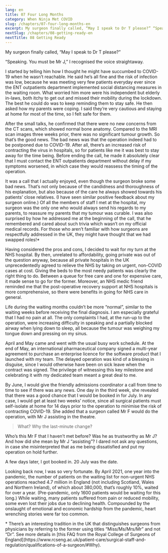 ```yaml
---
lang: en
title: 07 Four Long Months
category: When Ninja Met COVID
slug: /chapters/07-four-long-months-en
excerpt: My surgeon finally called, “May I speak to Dr T please?” “Speaking. You must be Mr J,” I recognised the voice straightaway.
nextSlug: /chapters/08-getting-ready-en
nextTitle: 08 Getting Ready
---
```


My surgeon finally called, “May I speak to Dr T please?”

“Speaking. You must be Mr J,” I recognised the voice straightaway.

I started by telling him how I thought he might have succumbed to COVID-19 when he wasn’t reachable. He said he’s all fine and the risk of infection was low, because he was meeting very few patients everyday ever since the ENT outpatients department implemented social distancing measures in the waiting room. What worried him more were his independent but elderly in-laws, both itchy to get out and missed their mobility during the lockdown. The best he could do was to keep reminding them to stay safe. He then asked how my parents were coping. I said they’re very cautious and staying at home for most of the time, so I felt safe for them.

After the small talks, he confirmed that there were no new concerns from the CT scans, which showed normal bone anatomy. Compared to the MRI scan images three weeks prior, there was no significant tumour growth. So that’s the good news. The bad news was that the operation indeed had to be postponed due to COVID-19. After all, there’s an increased risk of contracting the virus in hospitals, so for patients like me it was best to stay away for the time being. Before ending the call, he made it absolutely clear that I must contact the ENT outpatients department without delay if my symptoms worsened, in which case they would reassess the timing of the operation.

It was a call that I actually enjoyed, even though the surgeon broke some bad news. That’s not only because of the candidness and thoroughness of his explanation, but also because of the care he always showed towards his patients’ close relatives. (I have seen similar positive feedback about my surgeon online.) Of all the members of staff I met at the hospital, my surgeon was the only one who would always send his regards to my parents, to reassure my parents that my tumour was curable. I was also surprised by how he addressed me at the beginning of the call, that he remembered and cared about such trivia which wasn’t on my official medical records. For those who aren’t familiar with how surgeons are respectfully addressed in the UK, they might have thought that we had swapped roles!*

Having considered the pros and cons, I decided to wait for my turn at the NHS hospital. By then, unrelated to affordability, going private was out of the question anyway, because all private hospitals in the UK unprecedentedly agreed to relieve the NHS by taking on urgent, non-COVID cases at cost. Giving the beds to the most needy patients was clearly the right thing to do. Between a queue for free care and one for expensive care, it made sense to go for the former. Moreover, an NHS medic friend reminded me that the post-operative recovery support at NHS hospitals is more comprehensive, so there were benefits in going for NHS care in general.
 
Life during the waiting months couldn’t be more “normal”, similar to the waiting weeks before receiving the final diagnosis. I am especially grateful that I had no pain at all. The only complaints I had, at the run-up to the operation, were increasing difficulty in speaking and a partially blocked airway when lying down to sleep, all because the tumour was weighing my tongue down and pressing on my sinus. 
 
April and May came and went with the usual busy work schedule. At the end of May, an international pharmaceutical company signed a multi-year agreement to purchase an enterprise licence for the software product that I launched with my team. The delayed operation was kind of a blessing in disguise, since I would otherwise have been on sick leave when the contract was signed. The privilege of witnessing this key milestone and celebrating it with my dedicated team meant a great deal to me.
 
By June, I would give the friendly admissions coordinator a call from time to time to see if there was any news. One day in the third week, she revealed that there was a good chance that I would be booked in for July. In any case, I would get at least two weeks’ notice, since all surgical patients must self-isolate at home for 14 days prior to the operation to minimise the risk of contracting COVID-19. She added that a surgeon called Mr F would do the operation, with Mr J assisting in the theatre.

>What? Why the last-minute change?

Who’s this Mr F that I haven’t met before? Was he as trustworthy as Mr J? And how did she mean by Mr J “assisting”? I dared not ask any questions, in case she misinterpreted that as me being dissatisfied and put my operation on hold further.

A few days later, I got booked in. 20 July was the date.

Looking back now, I was so very fortunate. By April 2021, one year into the pandemic, the number of patients on the waiting list for non-urgent NHS operations reached 4.7 million in England (not including Scotland, Wales and Northern Ireland), of which about 380,000, that’s roughly 10%, waited for over a year. (Pre-pandemic, only 1600 patients would be waiting for this long.) While waiting, many patients suffered from pain or reduced mobility, some even lost their jobs due to declining health. Compounded by the onslaught of emotional and economic hardship from the pandemic, heart wrenching stories were far too common.

<p class='secondary'>* There’s an interesting tradition in the UK that distinguishes surgeons from physicians by referring to the former using titles “Miss/Ms/Mrs/Mr” and not “Dr”. See more details in [this FAQ from the Royal College of Surgeons of England](https://www.rcseng.ac.uk/patient-care/surgical-staff-and-regulation/qualifications-of-a-surgeon/#Why).